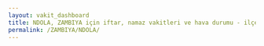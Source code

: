 ```yaml
---
layout: vakit_dashboard
title: NDOLA, ZAMBIYA için iftar, namaz vakitleri ve hava durumu - ilçe/eyalet seç
permalink: /ZAMBIYA/NDOLA/
---
```


<script type="text/javascript">
  var GLOBAL_COUNTRY = 'ZAMBIYA';
  var GLOBAL_CITY = 'NDOLA';
  var GLOBAL_STATE = '';
  var lat = 72;
  var lon = 21;
</script>
